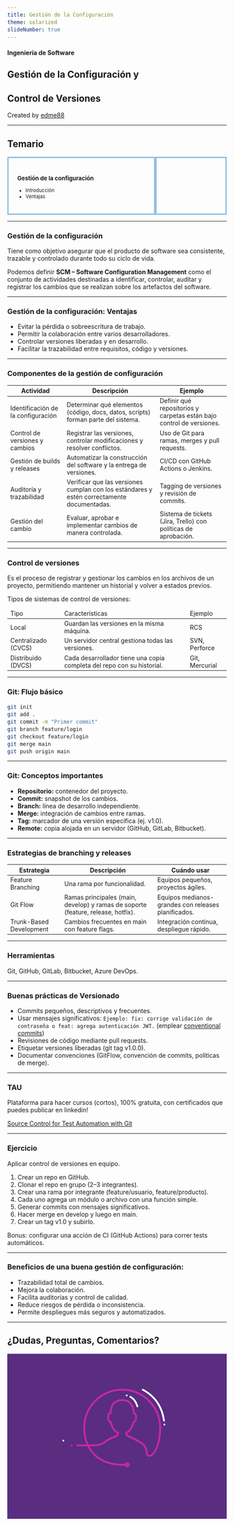 ```yaml
---
title: Gestión de la Configuración
theme: solarized
slideNumber: true
---
```


#### Ingeniería de Software

## Gestión de la Configuración y
## Control de Versiones

Created by <i class="fab fa-telegram"></i>
[edme88]("https://t.me/edme88")

---

<!-- .slide: style="font-size: 0.60em" -->
<style>
.grid-container2 {
    display: grid;
    grid-template-columns: auto auto;
    font-size: 0.8em;
    text-align: left !important;
}

.grid-item {
    border: 3px solid rgba(121, 177, 217, 0.8);
    padding: 20px;
    text-align: left !important;
}
</style>

## Temario

<div class="grid-container2">
<div class="grid-item">

### Gestión de la configuración
  - Introducción
  - Ventajas

</div>
<div class="grid-item">

</div>
</div>

---

### Gestión de la configuración

Tiene como objetivo asegurar que el producto de software sea consistente, trazable y controlado durante todo su ciclo de vida.

Podemos definir **SCM – Software Configuration Management** como el conjunto de actividades destinadas a identificar, controlar, auditar y registrar los cambios que se realizan sobre los artefactos del software.

---

### Gestión de la configuración: Ventajas
- Evitar la pérdida o sobreescritura de trabajo.
- Permitir la colaboración entre varios desarrolladores.
- Controlar versiones liberadas y en desarrollo.
- Facilitar la trazabilidad entre requisitos, código y versiones.

---

### Componentes de la gestión de configuración

<!-- .slide: style="font-size: 0.80em" -->

<table>
<thead>
    <tr>
        <th>Actividad</th>
        <th>Descripción</th>
        <th>Ejemplo</th>
</thead>
<tbody>
<tr>
    <td>
        Identificación de la configuración
    </td>
    <td>
        Determinar qué elementos (código, docs, datos, scripts) forman parte del sistema.
    </td>
    <td>
        Definir qué repositorios y carpetas están bajo control de versiones.
    </td>
</tr>
<tr>
    <td>
        Control de versiones y cambios
    </td>
    <td>
        Registrar las versiones, controlar modificaciones y resolver conflictos.
    </td>
    <td>
        Uso de Git para ramas, merges y pull requests.
    </td>
</tr>
<tr>
    <td>
        Gestión de builds y releases
    </td>
    <td>
        Automatizar la construcción del software y la entrega de versiones.
    </td>
    <td>
        CI/CD con GitHub Actions o Jenkins.
    </td>
</tr>
<tr>
    <td>
        Auditoría y trazabilidad
    </td>
    <td>
        Verificar que las versiones cumplan con los estándares y estén correctamente documentadas.	
    </td>
    <td>
        Tagging de versiones y revisión de commits.
    </td>
</tr>
<tr>
    <td>
        Gestión del cambio
    </td>
    <td>
        Evaluar, aprobar e implementar cambios de manera controlada.
    </td>
    <td>
        Sistema de tickets (Jira, Trello) con políticas de aprobación.
    </td>
</tr>
</tbody>
</table>

---

### Control de versiones
<!-- .slide: style="font-size: 0.80em" -->

Es el proceso de registrar y gestionar los cambios en los archivos de un proyecto, permitiendo mantener un historial y volver a estados previos.

Tipos de sistemas de control de versiones:

<table>
<thead>
<tr>
    <td>Tipo</td>
    <td>Características</td>
    <td>Ejemplo</td>
</tr>
</thead>
<tbody>
    <tr>
        <td>Local</td>
        <td>Guardan las versiones en la misma máquina.</td>
        <td>RCS</td>
    </tr>
    <tr>
        <td>Centralizado (CVCS)</td>
        <td>Un servidor central gestiona todas las versiones.</td>
        <td>SVN, Perforce</td>
    </tr>
    <tr>
        <td>Distribuido (DVCS)</td>
        <td>Cada desarrollador tiene una copia completa del repo con su historial.</td>
        <td>Git, Mercurial</td>
    </tr>
</tbody>
</table>

---

### Git: Flujo básico

```bash
git init
git add .
git commit -m "Primer commit"
git branch feature/login
git checkout feature/login
git merge main
git push origin main
```

---
### Git: Conceptos importantes

- **Repositorio:** contenedor del proyecto.
- **Commit:** snapshot de los cambios.
- **Branch:** línea de desarrollo independiente.
- **Merge:** integración de cambios entre ramas.
- **Tag:** marcador de una versión específica (ej. v1.0).
- **Remote:** copia alojada en un servidor (GitHub, GitLab, Bitbucket).

---

### Estrategias de branching y releases
<!-- .slide: style="font-size: 0.80em" -->

<table>
<thead>
    <tr>
        <th>Estrategia</th>
        <th>Descripción</th>
        <th>Cuándo usar</th>
    <tr>
</thead>
<tbody>
    <tr>
        <td>Feature Branching</td>
        <td>Una rama por funcionalidad.</td>
        <td>Equipos pequeños, proyectos ágiles.</td>
    </tr>
    <tr>
        <td>Git Flow</td>
        <td>Ramas principales (main, develop) y ramas de soporte (feature, release, hotfix).</td>
        <td>Equipos medianos-grandes con releases planificados.</td>
    </tr>
    <tr>
        <td>Trunk-Based Development</td>
        <td>Cambios frecuentes en main con feature flags.</td>
        <td>Integración continua, despliegue rápido.</td>
    </tr>
</tbody>
</table>

---

### Herramientas

Git, GitHub, GitLab, Bitbucket, Azure DevOps.

---
### Buenas prácticas de Versionado
- Commits pequeños, descriptivos y frecuentes.
- Usar mensajes significativos: `Ejemplo: fix: corrige validación de contraseña o feat: agrega autenticación JWT.` (emplear [conventional commits](https://www.conventionalcommits.org/en/v1.0.0/))
- Revisiones de código mediante pull requests.
- Etiquetar versiones liberadas (git tag v1.0.0).
- Documentar convenciones (GitFlow, convención de commits, políticas de merge).

---

### TAU

Plataforma para hacer cursos (cortos), 100% gratuita, con certificados que puedes publicar en linkedin!

[Source Control for Test Automation with Git](https://testautomationu.applitools.com/git-tutorial/)

---

### Ejercicio

Aplicar control de versiones en equipo.
1. Crear un repo en GitHub.
2. Clonar el repo en grupo (2–3 integrantes).
3. Crear una rama por integrante (feature/usuario, feature/producto).
4. Cada uno agrega un módulo o archivo con una función simple.
5. Generar commits con mensajes significativos.
6. Hacer merge en develop y luego en main.
7. Crear un tag v1.0 y subirlo.

Bonus: configurar una acción de CI (GitHub Actions) para correr tests automáticos.

---
### Beneficios de una buena gestión de configuración:

- Trazabilidad total de cambios.
- Mejora la colaboración.
- Facilita auditorías y control de calidad.
- Reduce riesgos de pérdida o inconsistencia.
- Permite despliegues más seguros y automatizados.

---

## ¿Dudas, Preguntas, Comentarios?

![DUDAS](images/pregunta.gif)
